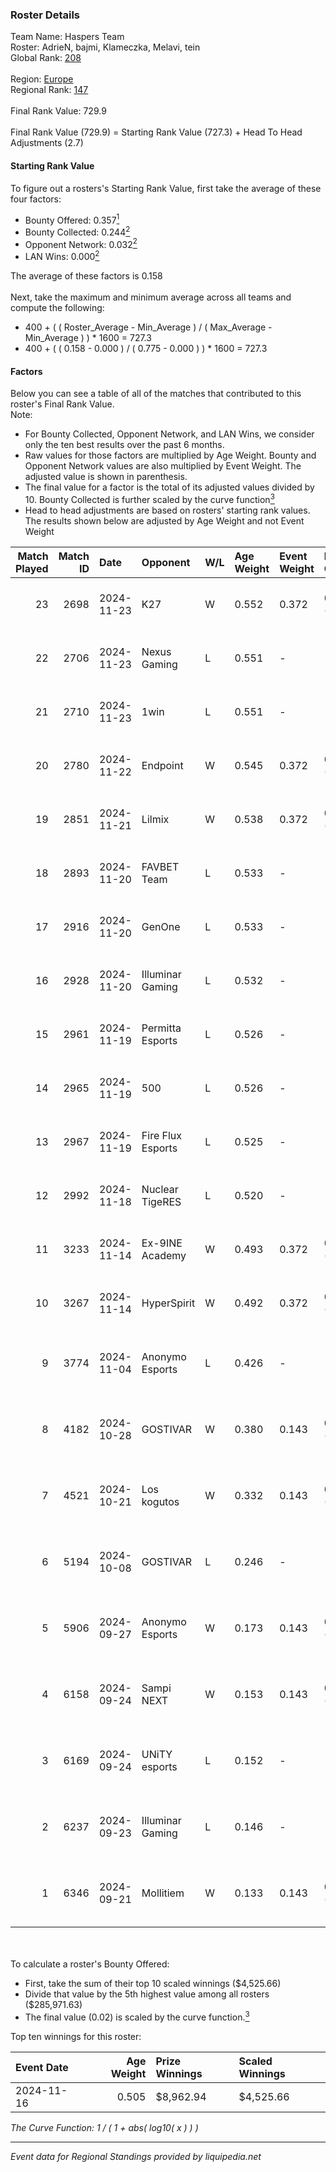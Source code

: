 ### Roster Details<br />
Team Name: Haspers Team<br />
Roster: AdrieN, bajmi, Klameczka, Melavi, tein<br />
Global Rank: [208](../../standings_global_2025_02_28.md)<br />
<br />
Region: [Europe]( ../../standings_europe_2025_02_28.md)<br />
Regional Rank: [147]( ../../standings_europe_2025_02_28.md)<br />
<br />
Final Rank Value:  729.9<br />
<br />
Final Rank Value (729.9) = Starting Rank Value (727.3) + Head To Head Adjustments (2.7)<br />

#### Starting Rank Value<br />
To figure out a rosters's Starting Rank Value, first take the average of these four factors:<br />
- Bounty Offered: 0.357[<sup>1</sup>](#table2)
- Bounty Collected: 0.244[<sup>2</sup>](#table1)
- Opponent Network: 0.032[<sup>2</sup>](#table1)
- LAN Wins: 0.000[<sup>2</sup>](#table1)

The average of these factors is 0.158<br />
<br />
Next, take the maximum and minimum average across all teams and compute the following:<br />
- 400 + ( ( Roster_Average - Min_Average ) / ( Max_Average - Min_Average ) ) * 1600 = 727.3
- 400 + ( ( 0.158 - 0.000 ) / ( 0.775 - 0.000 ) ) * 1600 = 727.3


#### Factors<br />
Below you can see a table of all of the matches that contributed to this roster's Final Rank Value.<br />
Note:<br />

- For Bounty Collected, Opponent Network, and LAN Wins, we consider only the ten best results over the past 6 months.
- Raw values for those factors are multiplied by Age Weight. Bounty and Opponent Network values are also multiplied by Event Weight. The adjusted value is shown in parenthesis.
- The final value for a factor is the total of its adjusted values divided by 10. Bounty Collected is further scaled by the curve function[<sup>3</sup>](#curveFunction)
- Head to head adjustments are based on rosters' starting rank values. The results shown below are adjusted by Age Weight and not Event Weight
<span id="table1"></span><br />


| Match Played | Match ID | Date       | Opponent          | W/L | Age Weight | Event Weight | Bounty Collected | Opponent Network | LAN Wins  | H2H Adj. | Roster                                 |
| -: | -: | :- | :- | :- | :- | :- | :- | :- | :- | -: | :- |
|           23 |     2698 | 2024-11-23 | K27               | W   | 0.552      | 0.372        | 0.010 (0.002)    | 0.634 (0.130)    | 0 (0.000) |    12.85 | AdrieN, bajmi, Klameczka, Melavi, tein |
|           22 |     2706 | 2024-11-23 | Nexus Gaming      | L   | 0.551      | -            | -                | -                | -         |    -1.54 | AdrieN, bajmi, Klameczka, Melavi, tein |
|           21 |     2710 | 2024-11-23 | 1win              | L   | 0.551      | -            | -                | -                | -         |    -7.27 | AdrieN, bajmi, Klameczka, Melavi, tein |
|           20 |     2780 | 2024-11-22 | Endpoint          | W   | 0.545      | 0.372        | 0.010 (0.002)    | 0.417 (0.085)    | 0 (0.000) |     9.95 | AdrieN, bajmi, Klameczka, Melavi, tein |
|           19 |     2851 | 2024-11-21 | Lilmix            | W   | 0.538      | 0.372        | 0.001 (0.000)    | 0.141 (0.028)    | 0 (0.000) |     6.29 | AdrieN, bajmi, Klameczka, Melavi, tein |
|           18 |     2893 | 2024-11-20 | FAVBET Team       | L   | 0.533      | -            | -                | -                | -         |    -3.76 | AdrieN, bajmi, Klameczka, Melavi, tein |
|           17 |     2916 | 2024-11-20 | GenOne            | L   | 0.533      | -            | -                | -                | -         |    -4.90 | AdrieN, bajmi, Klameczka, Melavi, tein |
|           16 |     2928 | 2024-11-20 | Illuminar Gaming  | L   | 0.532      | -            | -                | -                | -         |    -5.55 | AdrieN, bajmi, Klameczka, Melavi, tein |
|           15 |     2961 | 2024-11-19 | Permitta Esports  | L   | 0.526      | -            | -                | -                | -         |    -6.79 | AdrieN, bajmi, Klameczka, Melavi, tein |
|           14 |     2965 | 2024-11-19 | 500               | L   | 0.526      | -            | -                | -                | -         |    -1.97 | AdrieN, bajmi, Klameczka, Melavi, tein |
|           13 |     2967 | 2024-11-19 | Fire Flux Esports | L   | 0.525      | -            | -                | -                | -         |    -3.15 | AdrieN, bajmi, Klameczka, Melavi, tein |
|           12 |     2992 | 2024-11-18 | Nuclear TigeRES   | L   | 0.520      | -            | -                | -                | -         |    -6.05 | AdrieN, bajmi, Klameczka, Melavi, tein |
|           11 |     3233 | 2024-11-14 | Ex-9INE Academy   | W   | 0.493      | 0.372        | 0.000 (0.000)    | 0.039 (0.007)    | 0 (0.000) |     4.40 | AdrieN, bajmi, Klameczka, Melavi, tein |
|           10 |     3267 | 2024-11-14 | HyperSpirit       | W   | 0.492      | 0.372        | 0.004 (0.001)    | 0.131 (0.024)    | 0 (0.000) |     6.48 | AdrieN, bajmi, Klameczka, Melavi, tein |
|            9 |     3774 | 2024-11-04 | Anonymo Esports   | L   | 0.426      | -            | -                | -                | -         |    -4.50 | AdrieN, bajmi, hfah, Klameczka, Markoś |
|            8 |     4182 | 2024-10-28 | GOSTIVAR          | W   | 0.380      | 0.143        | 0.000 (0.000)    | 0.035 (0.002)    | 0 (0.000) |     2.70 | AdrieN, bajmi, hfah, Klameczka, Markoś |
|            7 |     4521 | 2024-10-21 | Los kogutos       | W   | 0.332      | 0.143        | 0.038 (0.002)    | 0.572 (0.027)    | 0 (0.000) |     8.82 | AdrieN, bajmi, hfah, Klameczka, Markoś |
|            6 |     5194 | 2024-10-08 | GOSTIVAR          | L   | 0.246      | -            | -                | -                | -         |    -6.01 | AdrieN, bajmi, hfah, Klameczka, Markoś |
|            5 |     5906 | 2024-09-27 | Anonymo Esports   | W   | 0.173      | 0.143        | 0.046 (0.001)    | 0.792 (0.020)    | 0 (0.000) |     3.66 | AdrieN, bajmi, hfah, Klameczka, Markoś |
|            4 |     6158 | 2024-09-24 | Sampi NEXT        | W   | 0.153      | 0.143        | 0.000 (0.000)    | 0.027 (0.001)    | 0 (0.000) |     1.09 | AdrieN, bajmi, hfah, Klameczka, Markoś |
|            3 |     6169 | 2024-09-24 | UNiTY esports     | L   | 0.152      | -            | -                | -                | -         |    -1.41 | AdrieN, bajmi, hfah, Klameczka, Markoś |
|            2 |     6237 | 2024-09-23 | Illuminar Gaming  | L   | 0.146      | -            | -                | -                | -         |    -1.28 | AdrieN, bajmi, hfah, Klameczka, Markoś |
|            1 |     6346 | 2024-09-21 | Mollitiem         | W   | 0.133      | 0.143        | 0.000 (0.000)    | 0.000 (0.000)    | 0 (0.000) |     0.58 | AdrieN, bajmi, hfah, Klameczka, Markoś |

<br />
<span id="table2"></span><br />
To calculate a roster's Bounty Offered:<br />

- First, take the sum of their top 10 scaled winnings ($4,525.66)
- Divide that value by the 5th highest value among all rosters ($285,971.63)
- The final value (0.02) is scaled by the curve function.[<sup>3</sup>](#curveFunction)

Top ten winnings for this roster:<br />

| Event Date | Age Weight | Prize Winnings | Scaled Winnings |
| :- | -: | :- | :- |
| 2024-11-16 |      0.505 | $8,962.94      | $4,525.66       |


<span id="curveFunction"></span>_The Curve Function: 1 / ( 1 + abs( log10( x ) ) )_<br />

---
_Event data for Regional Standings provided by liquipedia.net_<br />
